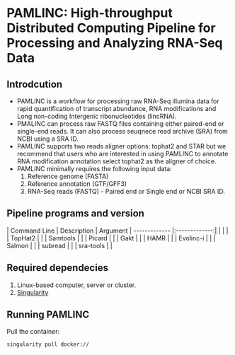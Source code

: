 # PAMLINC: High-throughput Distributed Computing Pipeline for Processing and Analyzing RNA-Seq Data

## Introdcution

* PAMLINC is a workflow for processing raw RNA-Seq illumina data for rapid quantification of transcript abundance, RNA modifications and Long non-coding Intergenic ribonucleotides (lincRNA).
* PMALINC can process raw FASTQ files containing either paired-end or single-end reads. It can also process seuqnece read archive (SRA) from NCBI using a SRA ID.
* PAMLINC supports two reads aligner options: tophat2 and STAR but we recommend that users who are interested in using PAMLINC to annotate RNA modification annotation select tophat2 as the aligner of choice.
* PAMLINC minimally requires the following input data:
  1. Reference genome (FASTA)
  2. Reference annotation (GTF/GFF3)
  3. RNA-Seq reads (FASTQ) - Paired end or Single end or NCBI SRA ID.

Pipeline programs and version
-----------------------------
| Command Line  | Description    |
  Argument
| ------------- |:-------------:|
|               |           |
| TopHat2       |          |
| Samtools      |           |
| Picard        |         |
| Gakt          |          |
| HAMR          |            |
| Evolinc-i     |          |
| Salmon        |          |
| subread       |          |
| sra-tools     |            |

Required dependecies
--------------------
1. Linux-based computer, server or cluster.
2. [Singularity](https://docs.sylabs.io/guides/3.0/user-guide/quick_start.html)

Running PAMLINC
-----------------------
Pull the container:  
```
singularity pull docker://
```  
